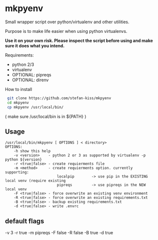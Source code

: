 # mkpyenv

Small wrapper script over python/virtualenv and other utilities.

Purpose is to make life easier when using python virtualenvs.  

**Use it on your own risk. Please inspect the script before using and make sure it does what you intend.**     

 
Requirements:

- python 2/3
- virtualenv
- OPTIONAL: pipreqs
- OPTIONAL: direnv


How to install

```bash
 git clone https://github.com/stefan-kiss/mkpyenv
 cd mkpyenv
 cp mkpyenv /usr/local/bin/
```
( make sure /usr/local/bin is in ${PATH} )

## Usage
```
/usr/local/bin/mkpyenv [ OPTIONS ] < directory>
OPTIONS:
    -h show this help
    -v <version>    - python 2 or 3 as supported by virtualenv -p python ${version}
    -r <true|false> - create requierments file
    -m <method>     - create requierments option. currently supporting:
                        localpip        -> use pip in the EXISTING local venv (require existing
                        pipreqs         -> use pipreqs in the NEW local venv
    -F <true|false> - force overwrite an existing venv environment
    -R <true|false> - force overwrite an existing requirements.txt
    -B <true|false> - backup existing requirements.txt
    -d <true|false> - write .envrc
```
## default flags
-v 3
-r true
-m pipreqs
-F false
-R false
-B true
-d true 

